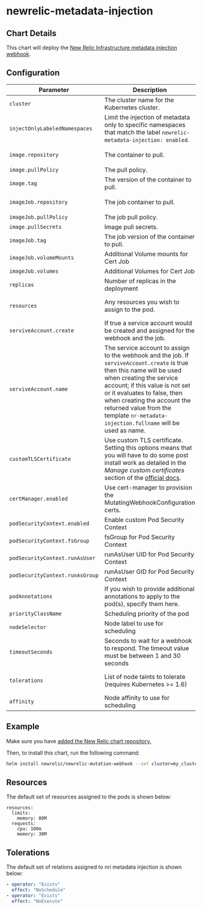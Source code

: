# newrelic-metadata-injection

## Chart Details

This chart will deploy the [New Relic Infrastructure metadata injection webhook][1].

## Configuration

| Parameter                       | Description                                                                                                                                                                                                                                                                                                                               | Default                             |
| ------------------------------- | ----------------------------------------------------------------------------------------------------------------------------------------------------------------------------------------------------------------------------------------------------------------------------------------------------------------------------------------- | ----------------------------------- |
| `cluster`                       | The cluster name for the Kubernetes cluster.                                                                                                                                                                                                                                                                                              |                                     |
| `injectOnlyLabeledNamespaces`   | Limit the injection of metadata only to specific namespaces that match the label `newrelic-metadata-injection: enabled`.                                                                                                                                                                                                                  | false                               |
| `image.repository`              | The container to pull.                                                                                                                                                                                                                                                                                                                    | `newrelic/k8s-metadata-injection`   |
| `image.pullPolicy`              | The pull policy.                                                                                                                                                                                                                                                                                                                          | `IfNotPresent`                      |
| `image.tag`                     | The version of the container to pull.                                                                                                                                                                                                                                                                                                     | `1.4.0`                             |
| `imageJob.repository`           | The job container to pull.                                                                                                                                                                                                                                                                                                                | `newrelic/k8s-webhook-cert-manager` |
| `imageJob.pullPolicy`           | The job pull policy.                                                                                                                                                                                                                                                                                                                      | `IfNotPresent`                      |
| `image.pullSecrets`             | Image pull secrets.                                                                                                                                                                                                                                                                                                                       | `nil`                               |
| `imageJob.tag`                  | The job version of the container to pull.                                                                                                                                                                                                                                                                                                 | `1.4.0`                             |
| `imageJob.volumeMounts`         | Additional Volume mounts for Cert Job                                                                                                                                                                                                                                                                                                     | `[]`                                |
| `imageJob.volumes`              | Additional Volumes for Cert Job                                                                                                                                                                                                                                                                                                           | `[]`                                |
| `replicas`                      | Number of replicas in the deployment                                                                                                                                                                                                                                                                                                      | `1`                                 |
| `resources`                     | Any resources you wish to assign to the pod.                                                                                                                                                                                                                                                                                              | See Resources below                 |
| `serviveAccount.create`         | If true a service account would be created and assigned for the webhook and the job.                                                                                                                                                                                                                                                      | `true`                              |
| `serviveAccount.name`           | The service account to assign to the webhook and the job. If `serviveAccount.create` is true then this name will be used when creating the service account; if this value is not set or it evaluates to false, then when creating the account the returned value from the template `nr-metadata-injection.fullname` will be used as name. |                                     |
| `customTLSCertificate`          | Use custom TLS certificate. Setting this options means that you will have to do some post install work as detailed in the *Manage custom certificates* section of the [official docs][1].                                                                                                                                                 | `false`                             |
| `certManager.enabled`           | Use cert-manager to provision the MutatingWebhookConfiguration certs.                                                                                                                                                                                                                                                                     | `false`                             |
| `podSecurityContext.enabled`    | Enable custom Pod Security Context                                                                                                                                                                                                                                                                                                        | `false`                             |
| `podSecurityContext.fsGroup`    | fsGroup for Pod Security Context                                                                                                                                                                                                                                                                                                          | `1001`                              |
| `podSecurityContext.runAsUser`  | runAsUser UID for Pod Security Context                                                                                                                                                                                                                                                                                                    | `1001`                              |
| `podSecurityContext.runAsGroup` | runAsUser GID for Pod Security Context                                                                                                                                                                                                                                                                                                    | `1001`                              |
| `podAnnotations`                | If you wish to provide additional annotations to apply to the pod(s), specify them here.                                                                                                                                                                                                                                                  |                                     |
| `priorityClassName`             | Scheduling priority of the pod                                                                                                                                                                                                                                                                                                            | `nil`                               |
| `nodeSelector`                  | Node label to use for scheduling                                                                                                                                                                                                                                                                                                          | `{}`                                |
| `timeoutSeconds`                | Seconds to wait for a webhook to respond. The timeout value must be between 1 and 30 seconds                                                                                                                                                                                                                                              | `10`                                |
| `tolerations`                   | List of node taints to tolerate (requires Kubernetes >= 1.6)                                                                                                                                                                                                                                                                              | See Tolerations below               |
| `affinity`                      | Node affinity to use for scheduling                                                                                                                                                                                                                                                                                                       | `{}`                                |

## Example

Make sure you have [added the New Relic chart repository.](../../README.md#installing-charts)

Then, to install this chart, run the following command:

```sh
helm install newrelic/newrelic-mutation-webhook --set cluster=my_cluster_name
```

## Resources

The default set of resources assigned to the pods is shown below:

    resources:
      limits:
        memory: 80M
      requests:
        cpu: 100m
        memory: 30M

## Tolerations

The default set of relations assigned to nri metadata injection is shown below:

```yaml
- operator: "Exists"
  effect: "NoSchedule"
- operator: "Exists"
  effect: "NoExecute"
```

[1]: https://docs.newrelic.com/docs/integrations/kubernetes-integration/link-your-applications/link-your-applications-kubernetes#configure-injection
[2]: https://cert-manager.io/
